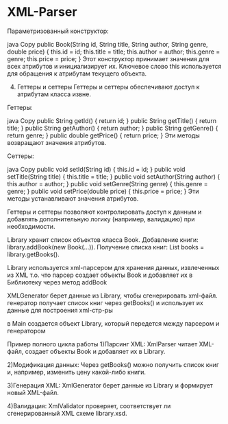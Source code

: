 # XML-Parser

Параметризованный конструктор:

java
Copy
public Book(String id, String title, String author, String genre, double price) {
    this.id = id;
    this.title = title;
    this.author = author;
    this.genre = genre;
    this.price = price;
}
Этот конструктор принимает значения для всех атрибутов и инициализирует их. Ключевое слово this используется для обращения к атрибутам текущего объекта.




4. Геттеры и сеттеры
Геттеры и сеттеры обеспечивают доступ к атрибутам класса извне.

Геттеры:

java
Copy
public String getId() { return id; }
public String getTitle() { return title; }
public String getAuthor() { return author; }
public String getGenre() { return genre; }
public double getPrice() { return price; }
Эти методы возвращают значения атрибутов.

Сеттеры:

java
Copy
public void setId(String id) { this.id = id; }
public void setTitle(String title) { this.title = title; }
public void setAuthor(String author) { this.author = author; }
public void setGenre(String genre) { this.genre = genre; }
public void setPrice(double price) { this.price = price; }
Эти методы устанавливают значения атрибутов.

Геттеры и сеттеры позволяют контролировать доступ к данным и добавлять дополнительную логику (например, валидацию) при необходимости.






Library хранит список объектов класса Book. Добавление книги: library.addBook(new Book(...)). Получение списка книг: List<Book> books = library.getBooks().

Library используется xml-парсером для хранения данных, извлеченных из XML т.о. что парсер создает объекты Book и добавляет их в Библиотеку через метод addBook

XMLGenerator берет данные из Library, чтобы сгенерировать xml-файл. генератор получает список книг через getBooks() и использует их данные для построения xml-стр-ры

в Main создается объект Library, который передется между парсером и генератором






Пример полного цикла работы 
1)Парсинг XML:
XmlParser читает XML-файл, создает объекты Book и добавляет их в Library.

2)Модификация данных:
Через getBooks() можно получить список книг и, например, изменить цену какой-либо книги.

3)Генерация XML:
XmlGenerator берет данные из Library и формирует новый XML-файл.

4)Валидация:
XmlValidator проверяет, соответствует ли сгенерированный XML схеме library.xsd.

